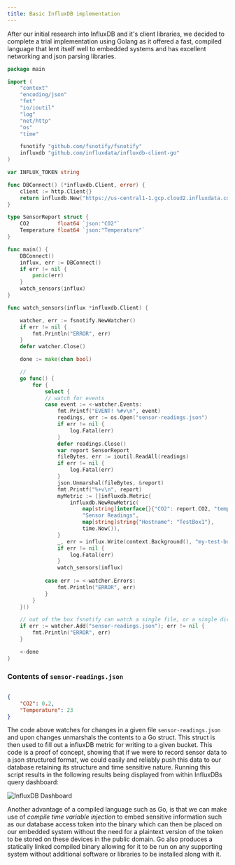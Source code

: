 ```yaml
---
title: Basic InfluxDB implementation
---
```


After our initial research into InfluxDB and it's client libraries, we decided to complete a trial implementation using Golang as it offered a fast, compiled language that lent itself well to embedded systems and has excellent networking and json parsing libraries.

```go
package main

import (
	"context"
	"encoding/json"
	"fmt"
	"io/ioutil"
	"log"
	"net/http"
	"os"
	"time"

	fsnotify "github.com/fsnotify/fsnotify"
	influxdb "github.com/influxdata/influxdb-client-go"
)

var INFLUX_TOKEN string

func DBConnect() (*influxdb.Client, error) {
	client := http.Client{}
	return influxdb.New("https://us-central1-1.gcp.cloud2.influxdata.com", INFLUX_TOKEN, influxdb.WithHTTPClient(&client))
}

type SensorReport struct {
	CO2         float64 `json:"CO2"`
	Temperature float64 `json:"Temperature"`
}

func main() {
	DBConnect()
	influx, err := DBConnect()
	if err != nil {
		panic(err)
	}
	watch_sensors(influx)
}

func watch_sensors(influx *influxdb.Client) {

	watcher, err := fsnotify.NewWatcher()
	if err != nil {
		fmt.Println("ERROR", err)
	}
	defer watcher.Close()

	done := make(chan bool)

	//
	go func() {
		for {
			select {
			// watch for events
			case event := <-watcher.Events:
				fmt.Printf("EVENT! %#v\n", event)
				readings, err := os.Open("sensor-readings.json")
				if err != nil {
					log.Fatal(err)
				}
				defer readings.Close()
				var report SensorReport
				fileBytes, err := ioutil.ReadAll(readings)
				if err != nil {
					log.Fatal(err)
				}
				json.Unmarshal(fileBytes, &report)
				fmt.Printf("%+v\n", report)
				myMetric := []influxdb.Metric{
					influxdb.NewRowMetric(
						map[string]interface{}{"CO2": report.CO2, "temperature": report.Temperature},
						"Sensor Readings",
						map[string]string{"Hostname": "TestBox1"},
						time.Now()),
				}
				_, err = influx.Write(context.Background(), "my-test-bucket", "833c7fbc1d19c9be", myMetric...)
				if err != nil {
					log.Fatal(err) 
				}
				watch_sensors(influx)
				
			case err := <-watcher.Errors:
				fmt.Println("ERROR", err)
			}
		}
	}()

	// out of the box fsnotify can watch a single file, or a single directory
	if err := watcher.Add("sensor-readings.json"); err != nil {
		fmt.Println("ERROR", err)
	}

	<-done
}
```

### Contents of `sensor-readings.json`

```json 

{
	"CO2": 0.2,
	"Temperature": 23
}
```

The code above watches for changes in a given file `sensor-readings.json` and upon changes unmarshals the contents to a Go struct. This struct is then used to fill out a influxDB metric for writing to a given bucket. 
This code is a proof of concept, showing that if we were to record sensor data to a json structured format, we could easily and reliably push this data to our database retaining its structure and time sensitive nature. Running this script results in the following results being displayed from within InfluxDBs query dashboard:

![InfluxDB Dashboard](/images/uploads/IDBDashboard.png)

Another advantage of a compiled language such as Go, is that we can make use of *compile time variable injection* to embed sensitive information such as our database access token into the binary which can then be placed on our embedded system without the need for a plaintext version of the token to be stored on these devices in the public domain. Go also produces a statically linked compiled binary allowing for it to be run on any supporting system without additional software or libraries to be installed along with it.